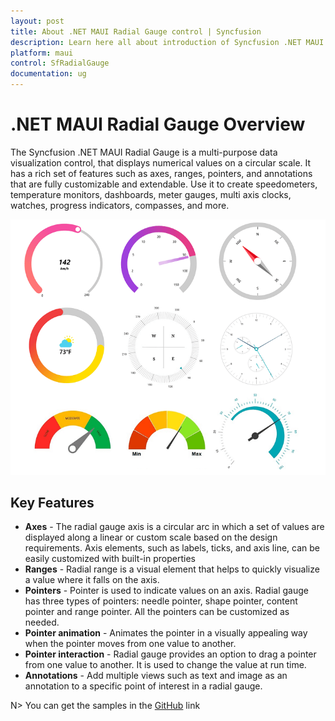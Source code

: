 ```yaml
---
layout: post
title: About .NET MAUI Radial Gauge control | Syncfusion
description: Learn here all about introduction of Syncfusion .NET MAUI Radial Gauge(SfRadialGauge) control with key features and more.
platform: maui
control: SfRadialGauge
documentation: ug
---
```


# .NET MAUI Radial Gauge Overview

The Syncfusion .NET MAUI Radial Gauge is a multi-purpose data visualization control, that displays numerical values on a circular scale. It has a rich set of features such as axes, ranges, pointers, and annotations that are fully customizable and extendable. Use it to create speedometers, temperature monitors, dashboards, meter gauges, multi axis clocks, watches, progress indicators, compasses, and more.

![MAUI Radial Gauge Control](images/overview/maui-radial-gauge-control.png)

## Key Features

* **Axes** - The radial gauge axis is a circular arc in which a set of values are displayed along a linear or custom scale based on the design requirements. Axis elements, such as labels, ticks, and axis line, can be easily customized with built-in properties
* **Ranges** - Radial range is a visual element that helps to quickly visualize a value where it falls on the axis.
* **Pointers** - Pointer is used to indicate values on an axis. Radial gauge has three types of pointers: needle pointer, shape pointer, content pointer and range pointer. All the pointers can be customized as needed.
* **Pointer animation** - Animates the pointer in a visually appealing way when the pointer moves from one value to another.
* **Pointer interaction** - Radial gauge provides an option to drag a pointer from one value to another. It is used to change the value at run time.
* **Annotations** - Add multiple views such as text and image as an annotation to a specific point of interest in a radial gauge.

N> You can get the samples in the [GitHub](https://github.com/syncfusion/maui-demos) link